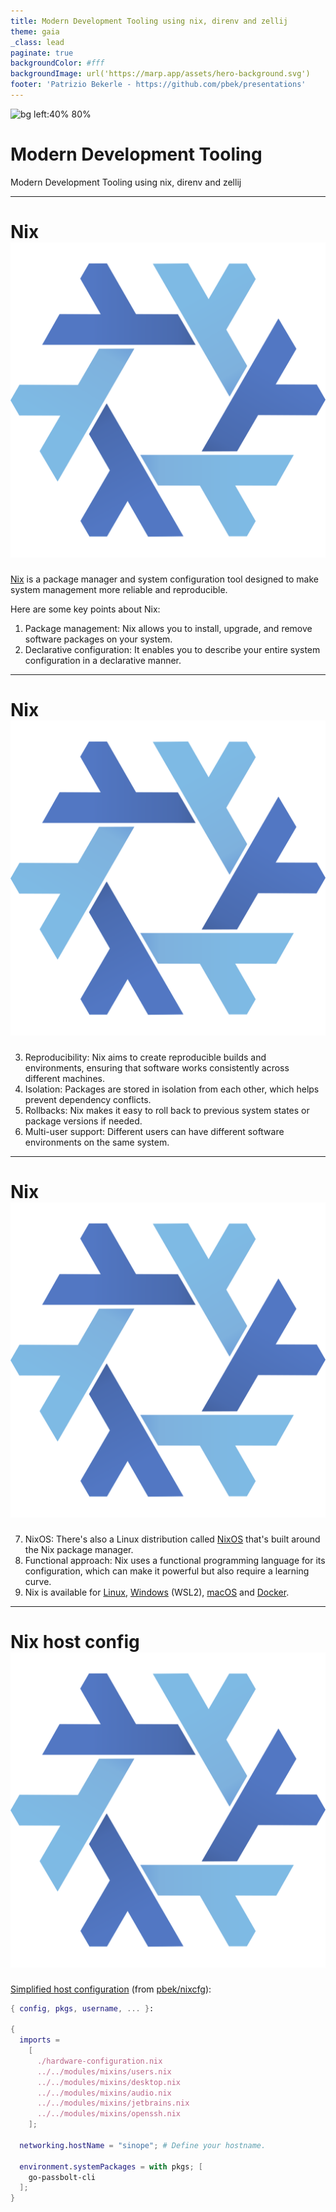 ```yaml
---
title: Modern Development Tooling using nix, direnv and zellij
theme: gaia
_class: lead
paginate: true
backgroundColor: #fff
backgroundImage: url('https://marp.app/assets/hero-background.svg')
footer: 'Patrizio Bekerle - https://github.com/pbek/presentations'
---
```


![bg left:40% 80%](https://upload.wikimedia.org/wikipedia/commons/7/77/TU_Graz.svg)

# Modern Development Tooling

Modern Development Tooling using nix, direnv and zellij

---

# Nix ![w:50px](./images/nix-snowflake-colours.svg)

[Nix](https://nixos.org/) is a package manager and system configuration tool designed to make system management more reliable and reproducible.

Here are some key points about Nix:

1) Package management: Nix allows you to install, upgrade, and remove software packages on your system.
2) Declarative configuration: It enables you to describe your entire system configuration in a declarative manner.

---

# Nix ![w:50px](./images/nix-snowflake-colours.svg)

3) Reproducibility: Nix aims to create reproducible builds and environments, ensuring that software works consistently across different machines.
4) Isolation: Packages are stored in isolation from each other, which helps prevent dependency conflicts.
5) Rollbacks: Nix makes it easy to roll back to previous system states or package versions if needed.
6) Multi-user support: Different users can have different software environments on the same system.

---

# Nix ![w:50px](./images/nix-snowflake-colours.svg)

7) NixOS: There's also a Linux distribution called [NixOS](https://nixos.org/download/#nixos-iso) that's built around the Nix package manager.
8) Functional approach: Nix uses a functional programming language for its configuration, which can make it powerful but also require a learning curve.
9) Nix is available for [Linux](https://nixos.org/download/#nix-install-linux), [Windows]((https://nixos.org/download/#nix-install-windows)) (WSL2), [macOS](https://nixos.org/download/#nix-install-macos) and [Docker](https://nixos.org/download/#nix-install-docker).

---

<style scoped>
  marp-pre {
    font-size: 0.6em;
  }
</style>

# Nix host config ![w:50px](./images/nix-snowflake-colours.svg)

[Simplified host configuration](https://github.com/pbek/nixcfg/blob/84a8e861d662ac8d20c58a8322ced717690290a1/hosts/sinope/configuration.nix) (from [pbek/nixcfg](https://github.com/pbek/nixcfg)):

```nix
{ config, pkgs, username, ... }:

{
  imports =
    [
      ./hardware-configuration.nix
      ../../modules/mixins/users.nix
      ../../modules/mixins/desktop.nix
      ../../modules/mixins/audio.nix
      ../../modules/mixins/jetbrains.nix
      ../../modules/mixins/openssh.nix
    ];

  networking.hostName = "sinope"; # Define your hostname.

  environment.systemPackages = with pkgs; [
    go-passbolt-cli
  ];
}
```

